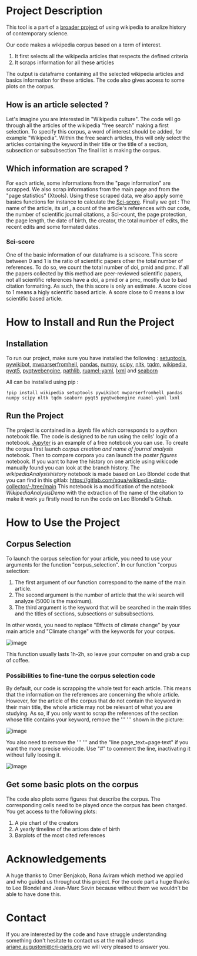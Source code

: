 # Project Description
This tool is a part of a [broader project](https://projects.learningplanetinstitute.org/projects/nnEVGw73/des) of using wikipedia to analize history of contemporary science.

Our code makes a wikipedia corpus based on a term of interest. 

1. It first selects all the wikipedia articles that respects the defined criteria
2. It scraps information for all these articles

The output is dataframe containing all the selected wikipedia articles and basics information for these articles.
The code also gives access to some plots on the corpus.

## How is an article selected ?

Let's imagine you are interested in "Wikipedia culture". The code will go through all the articles of the wikipedia "free search" making a first selection.
To specify this corpus, a word of interest should be added, for example "Wikipedia".  Within the free search articles, this will only select the articles containing the keyword in their title or the title of a section, subsection or subsubsection
The final list is making the corpus.

## Which information are scraped ?

For each article, some informations from the "page information" are scrapped. We also scrap informations from the main page and from the "page statistics" (Xtools).
Using these scraped data, we also apply some basics functions for instance to calculate the [Sci-score](https://github.com/Augustoni/wiki-score/edit/main/README.md#sci-score-).
Finally we get :
The name of the article, its url , a count of the article's references with our code, the number of scientific journal citations, a Sci-count, the page protection, the page length, the date of birth, the creator, the total number of edits, the recent edits and some formated dates.

### Sci-score 
One of the basic information of our dataframe is a sciscore. This score between 0 and 1 is the ratio of scientific papers other the total number of references. To do so, we count the total number of doi, pmid and pmc. If all the papers collected by this method are peer-reviewed scientific papers, not all scientific references have a doi, a pmid or a pmc, mostly due to bad citation formatting. As such, the this score is only an estimate. 
A score close to 1 means a higly scientific based article.
A score close to 0 means a low scientific based article.

# How to Install and Run the Project

## Installation
To run our project, make sure you have installed the following : [setuptools](https://pypi.org/project/setuptools/), [pywikibot](https://github.com/wikimedia/pywikibot#readme), [mwparserfromhell](https://mwparserfromhell.readthedocs.io/en/latest/), [pandas](https://pandas.pydata.org/), [numpy](https://numpy.org/install/), [scipy](https://scipy.org/install/), [nltk](https://www.nltk.org/install.html), [tqdm](https://tqdm.github.io/), [wikipedia](https://pypi.org/project/wikipedia/), [pyqt5](https://pypi.org/project/PyQt5/), [pyqtwebengine](https://pypi.org/project/PyQtWebEngine/), [pathlib](https://docs.python.org/3/library/pathlib.html), [ruamel-yaml](https://pypi.org/project/ruamel.yaml/), [lxml](https://lxml.de/installation.html) and [seaborn](https://seaborn.pydata.org/)

All can be installed using pip : 

```
!pip install wikipedia setuptools pywikibot mwparserfromhell pandas numpy scipy nltk tqdm seaborn pyqt5 pyqtwebengine ruamel-yaml lxml
```
## Run the Project
The project is contained in a .ipynb file which corresponds to a python notebook file. The code is designed to be run using the cells' logic of a notebook. [Jupyter](https://jupyter.org/) is an example of a free notebook you can use.
To create the corpus first launch *corpus creation and name of journal analysis* notebook. Then to compare corpora you can launch the *poster figures* notebook. 
If you want to have the history on one article using wikicode manually found you can look at the branch history.
The *wikipediaAnalysishistory* notebook is made based on Leo Blondel code that you can find in this gitlab: https://gitlab.com/xqua/wikipedia-data-collector/-/tree/main 
This notebook is a modification of the notebook *WikipediaAnalysisDemo* with the extraction of the name of the citation to make it work yu firstly need to run the code on Leo Blondel's Github.

# How to Use the Project

## Corpus Selection 
To launch the corpus selection for your article, you need to use your arguments for the function "corpus_selection".
In our function "corpus selection:
1. The first argument of our function correspond to the name of the main article.
2. The second argument is the number of article that the wiki search will analyze (5000 is the maximum).
3. The third argument is the keyword that will be searched in the main titles and the titles of sections, subsections or subsubsections.

In other words, you need to replace "Effects of climate change"  by your main article and "Climate change" with the keywords for your corpus.

![image](https://user-images.githubusercontent.com/60670025/167416548-4a2ee4f1-d15b-4ed6-b877-708876ffaa77.png)

This function usually lasts 1h-2h, so leave your computer on and grab a cup of coffee.

### Possibilities to fine-tune the corpus selection code
By default, our code is scrapping the whole text for each article. This means that the information on the references are concerning the whole article. However, for the article of the corpus that do not contain the keyword in their main title, the whole article may not be relevant of what you are studying. As so, if you only want to scrap the references of the section whose title contains your keyword, remove the ''' ''' shown in the picture: 

![image](https://user-images.githubusercontent.com/60670025/167449184-7e5fcb83-3ba2-4abd-89cb-37e8101f1e49.png)

You also need to remove the ''' ''' and the "line page_text=page‧text" if you want the more precise wikicode. Use "#" to comment the line, inactivating it without fully loosing it.

![image](https://user-images.githubusercontent.com/60670025/167449226-4967675f-fa0f-42dd-b3cd-967846f0e017.png)

## Get some basic plots on the corpus
The code also plots some figures that describe the corpus. The corresponding cells need to be played once the corpus has been charged. You get access to the following plots:
1. A pie chart of the creators
2. A yearly timeline of the artices date of birth
3. Barplots of the most cited references

# Acknowledgements

A huge thanks to Omer Benjakob, Rona Aviram which method we applied and who guided us throughout this project. For the code part a huge thanks to Leo Blondel and	Jean-Marc Sevin because without them we wouldn't be able to have done this.

# Contact 
If you are interested by the code and have struggle understanding something don't hesitate to contact us at the mail adress ariane.augustoni@cri-paris.org we will very pleased to answer you.
